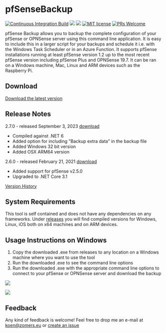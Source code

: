 # pfSenseBackup
[![Continuous Integration Build](https://github.com/KoenZomers/pfSenseBackup/actions/workflows/ci.yaml/badge.svg)](https://github.com/KoenZomerspfSenseBackup/actions/workflows/ci.yaml) ![](https://img.shields.io/github/downloads/koenzomers/pfSenseBackup/total.svg) ![](https://img.shields.io/github/issues/koenzomers/pfSenseBackup.svg) [![MIT license](https://img.shields.io/badge/License-MIT-blue.svg)](https://lbesson.mit-license.org/) [![PRs Welcome](https://img.shields.io/badge/PRs-welcome-brightgreen.svg?style=flat-square)](http://makeapullrequest.com)

pfSense Backup allows you to backup the complete configuration of your pfSense or OPNSense server using this command line application. It is easy to include this in a larger script for your backups and schedule it i.e. with the Windows Task Scheduler or in an Azure Function. It supports pfSense installations running at least pfSense version 1.2 up to the most recent pfSense version including pfSense Plus and OPNSense 19.7. It can be ran on a Windows machine, Mac, Linux and ARM devices such as the Raspberry Pi.

## Download

[Download the latest version](../../releases/latest)

## Release Notes

2.7.0 - released September 3, 2023 [download](https://github.com/KoenZomers/pfSenseBackup/releases/tag/2.7.0)

- Compiled against .NET 6
- Added option for including "Backup extra data" in the backup file
- Added Windows 32 bit version
- Added OSX ARM64 version

2.6.0 - released February 21, 2021 [download](https://github.com/KoenZomers/pfSenseBackup/releases/tag/2.6.0)

- Added support for pfSense v2.5.0
- Upgraded to .NET Core 3.1

[Version History](https://github.com/KoenZomers/pfSenseBackup/blob/master/VersionHistory.md)

## System Requirements

This tool is self contained and does not have any dependencies on any frameworks. Under [releases](../../releases/latest) you will find compiled versions for Windows, Linux, iOS both on x64 machines and on ARM devices.

## Usage Instructions on Windows

1. Copy the downloaded .exe from releases to any location on a Windows machine where you want to use the tool
2. Run the downloaded .exe to see the command line options
3. Run the downloaded .exe with the appropriate command line options to connect to your pfSense or OPNSense server and download the backup

![](./Documentation/Images/Help.png)

![](./Documentation/Images/SampleExecution.png)

## Feedback

Any kind of feedback is welcome! Feel free to drop me an e-mail at koen@zomers.eu or [create an issue](https://github.com/KoenZomers/pfSenseBackup/issues)
